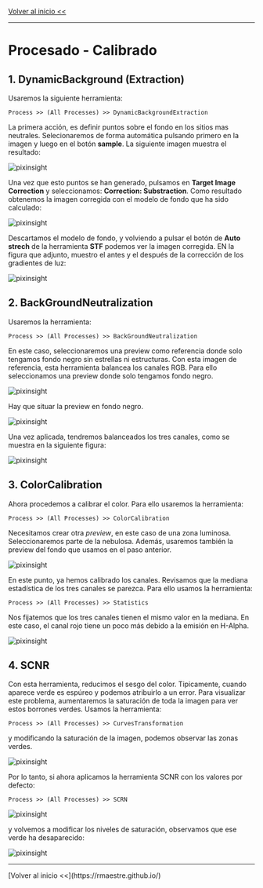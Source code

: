 
[Volver al inicio <<](https://rmaestre.github.io/)
<hr>

# Procesado - Calibrado

## 1. DynamicBackground (Extraction)

Usaremos la siguiente herramienta:

```
Process >> (All Processes) >> DynamicBackgroundExtraction
```

La primera acción, es definir puntos sobre el fondo en los sitios mas neutrales. Selecionaremos de forma automática pulsando primero en la imagen y luego en el botón **sample**. La siguiente imagen muestra el resultado:

![pixinsight](img/pixinsight/DBE.jpg)

Una vez que esto puntos se han generado, pulsamos en **Target Image Correction** y seleccionamos: **Correction: Substraction**. Como resultado obtenemos  la imagen corregida con el modelo de fondo que ha sido calculado:


![pixinsight](img/pixinsight/DBE_output.jpg)

Descartamos el modelo de fondo, y volviendo a pulsar el botón de **Auto strech** de la herramienta **STF** podemos ver la imagen corregida. EN la figura que adjunto, muestro el antes y el después de la corrección de los gradientes de luz:


![pixinsight](img/pixinsight/DBE_output_comp.jpg)



## 2. BackGroundNeutralization

Usaremos la herramienta:

```
Process >> (All Processes) >> BackGroundNeutralization
```

En este caso, seleccionaremos una preview como referencia donde solo tengamos fondo negro sin estrellas ni estructuras. Con esta imagen de referencia, esta herramienta balancea los canales RGB. Para ello seleccionamos una preview donde solo tengamos fondo negro.


![pixinsight](img/pixinsight/BN_preview.jpg)

Hay que situar la preview en fondo negro.

![pixinsight](img/pixinsight/BN_preview_black.jpg)

Una vez aplicada, tendremos balanceados los tres canales, como se muestra en la siguiente figura:

![pixinsight](img/pixinsight/BN_preview_applied.jpg)



## 3. ColorCalibration

Ahora procedemos a calibrar el color. Para ello usaremos la herramienta:

```
Process >> (All Processes) >> ColorCalibration
```

Necesitamos crear otra *preview*, en este caso de una zona luminosa. Seleccionaremos parte de la nebulosa. Además, usaremos también la preview del fondo que usamos en el paso anterior.

![pixinsight](img/pixinsight/CC.jpg)


En este punto, ya hemos calibrado los canales. Revisamos que la mediana estadística de los tres canales se parezca. Para ello usamos la herramienta:

```
Process >> (All Processes) >> Statistics
```

Nos fijatemos que los tres canales tienen el mismo valor en la mediana. En este caso, el canal rojo tiene un poco más debido a la emisión en H-Alpha.

![pixinsight](img/pixinsight/statistics.jpg)


## 4. SCNR

Con esta herramienta, reducimos el sesgo del color. Tipicamente, cuando aparece verde es espúreo y podemos atribuirlo a un error.  Para visualizar este problema, aumentaremos la saturación de toda la imagen para ver estos borrones verdes. Usamos la herramienta:

```
Process >> (All Processes) >> CurvesTransformation
```
y modificando la saturación de la imagen, podemos observar las zonas verdes.

![pixinsight](img/pixinsight/CurvesTransformation_preview.jpg)

Por lo tanto, si ahora aplicamos la herramienta SCNR con los valores por defecto:

```
Process >> (All Processes) >> SCRN
```


![pixinsight](img/pixinsight/SCRN.jpg)

y volvemos a modificar los niveles de saturación, observamos que ese verde ha desaparecido:



![pixinsight](img/pixinsight/SCRN_ok.jpg)

<hr>
[Volver al inicio <<](https://rmaestre.github.io/)



